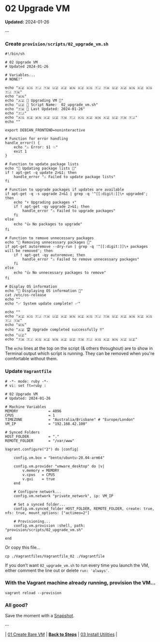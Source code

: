 # 02 Upgrade VM

**Updated:** 2024-01-26

--

### Create `provision/scripts/02_upgrade_vm.sh`

```
#!/bin/sh

# 02 Upgrade VM
# Updated 2024-01-26

# Variables...
# NONE!"

echo "🇰🇿 🇰🇬 🇹🇯 🇹🇲 🇺🇿 🇦🇿 🇲🇳 🇰🇿 🇰🇬 🇹🇯 🇹🇲 🇺🇿 🇦🇿 🇲🇳 🇰🇿 🇰🇬 🇹🇯 🇹🇲"
echo "🇲🇳"
echo "🇦🇿 🚀 Upgrading VM 🚀"
echo "🇺🇿 📜 Script Name:  02_upgrade_vm.sh"
echo "🇹🇲 📅 Last Updated: 2024-01-26"
echo "🇹🇯"
echo "🇰🇬 🇰🇿 🇲🇳 🇦🇿 🇺🇿 🇹🇲 🇹🇯 🇰🇬 🇰🇿 🇲🇳 🇦🇿 🇺🇿 🇹🇲 🇹🇯"
echo ""

export DEBIAN_FRONTEND=noninteractive

# Function for error handling
handle_error() {
	echo "⚠️ Error: $1 💥"
	exit 1
}

# Function to update package lists
echo "🔄 Updating package lists 🔄"
if ! apt-get -q update 2>&1; then
	handle_error "⚠️ Failed to update package lists"
fi

# Function to upgrade packages if updates are available
if apt-get -q -s upgrade 2>&1 | grep -q '^[[:digit:]]\+ upgraded'; then
	echo "⬆️ Upgrading packages ⬆️"
	if ! apt-get -qy upgrade 2>&1; then
		handle_error "⚠️ Failed to upgrade packages"
	fi
else
	echo "👍 No packages to upgrade"
fi

# Function to remove unnecessary packages
echo "🧹 Removing unnecessary packages 🧹"
if apt-get autoremove --dry-run | grep -q '^[[:digit:]]\+ packages will be removed'; then
	if ! apt-get -qy autoremove; then
		handle_error "⚠️ Failed to remove unnecessary packages"
	fi
else
	echo "👍 No unnecessary packages to remove"
fi

# Display OS information
echo "📄 Displaying OS information 📄"
cat /etc/os-release
echo ""
echo "✅ System update complete! ✅"

echo ""
echo "🇰🇿 🇰🇬 🇹🇯 🇹🇲 🇺🇿 🇦🇿 🇲🇳 🇰🇿 🇰🇬 🇹🇯 🇹🇲 🇺🇿 🇦🇿 🇲🇳 🇰🇿 🇰🇬 🇹🇯 🇹🇲"
echo "🇲🇳"
echo "🇦🇿 🏆 Upgrade completed successfully ‼️"
echo "🇺🇿"
echo "🇹🇲 🇹🇯 🇰🇬 🇰🇿 🇲🇳 🇦🇿 🇺🇿 🇹🇲 🇹🇯 🇰🇬 🇰🇿 🇲🇳 🇦🇿 🇺🇿"
```

The `echo` lines at the top on the script (& others throughout) are to show in Terminal output which script is running. They can be removed when you're comfortable without them.

### Update `Vagrantfile`

```
# -*- mode: ruby -*-
# vi: set ft=ruby :

# 02 Upgrade VM
# Updated: 2024-01-26

# Machine Variables
MEMORY              = 4096
CPUS                = 1
TIMEZONE            = "Australia/Brisbane" # "Europe/London"
VM_IP               = "192.168.42.100"

# Synced Folders
HOST_FOLDER         = "."
REMOTE_FOLDER       = "/var/www"

Vagrant.configure("2") do |config|

	config.vm.box = "bento/ubuntu-20.04-arm64"

	config.vm.provider "vmware_desktop" do |v|
		v.memory = MEMORY
		v.cpus   = CPUS
		v.gui    = true
	end

	# Configure network...
	config.vm.network "private_network", ip: VM_IP

	# Set a synced folder...
	config.vm.synced_folder HOST_FOLDER, REMOTE_FOLDER, create: true, nfs: true, mount_options: ["actimeo=2"]

	# Provisioning...
	config.vm.provision :shell, path: "provision/scripts/02_upgrade_vm.sh"

end
```

Or copy this file...

```
cp ./Vagrantfiles/Vagrantfile_02 ./Vagrantfile
```

If you don't want `02_upgrade_vm.sh` to run every time you launch the VM, either comment the line out or delete `run: 'always'`.

### With the Vagrant machine already running, provision the VM...

```
vagrant reload --provision
```

### All good?

Save the moment with a [Snapshot](./Snapshots.md).

--

| [01 Create Bare VM](./01_Create_Bare_VM.md)
| [**Back to Steps**](../README.md)
| [03 Install Utilities](./03_Install_Utilities.md)
|
